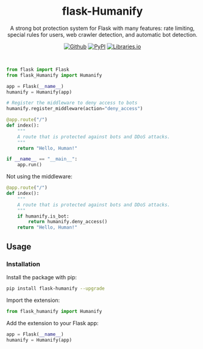 <h1 align="center">flask-Humanify</h1>
<p align="center">A strong bot protection system for Flask with many features: rate limiting, special rules for users, web crawler detection, and automatic bot detection.</p>
<p align="center"><a rel="noreferrer noopener" href="https://github.com/tn3w/flask-Humanify"><img alt="Github" src="https://img.shields.io/badge/Github-141e24.svg?&style=for-the-badge&logo=github&logoColor=white"></a>  <a rel="noreferrer noopener" href="https://pypi.org/project/flask-Humanify/"><img alt="PyPI" src="https://img.shields.io/badge/PyPi-141e24.svg?&style=for-the-badge&logo=python&logoColor=white"></a>  <a rel="noreferrer noopener" href="https://libraries.io/pypi/flask-Humanify"><img alt="Libraries.io" src="https://img.shields.io/badge/Libraries.io-141e24.svg?&style=for-the-badge&logo=npm&logoColor=white"></a></p>

<br>

```python
from flask import Flask
from flask_Humanify import Humanify

app = Flask(__name__)
humanify = Humanify(app)

# Register the middleware to deny access to bots
humanify.register_middleware(action="deny_access")

@app.route("/")
def index():
    """
    A route that is protected against bots and DDoS attacks.
    """
    return "Hello, Human!"

if __name__ == "__main__":
    app.run()
```

Not using the middleware:

```python
@app.route("/")
def index():
    """
    A route that is protected against bots and DDoS attacks.
    """
    if humanify.is_bot:
        return humanify.deny_access()
    return "Hello, Human!"
```

## Usage

### Installation

Install the package with pip:

```bash
pip install flask-humanify --upgrade
```

Import the extension:

```python
from flask_humanify import Humanify
```

Add the extension to your Flask app:

```python
app = Flask(__name__)
humanify = Humanify(app)
```
